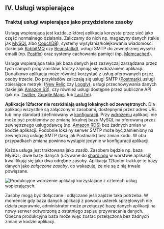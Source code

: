 ## IV. Usługi wspierające
### Traktuj usługi wspierające jako przydzielone zasoby

Usługą wspierającą jest każda, z której aplikacja korzysta przez sieć jako część normalnego działania. Zaliczamy do nich np. magazyny danych (takie jak [MySQL](http://dev.mysql.com/) albo [CouchDB](http://couchdb.apache.org/)), systemy wysyłania/kolejkowania wiadomości (takie jak [RabbitMQ](http://www.rabbitmq.com/) czy [Beanstalkd](http://kr.github.com/beanstalkd/)), usługi SMTP do zewnętrznej wysyłki emaili (np. [Postfix](http://www.postfix.org/)) oraz systemy cachowania pamięci (np. [Memcached](http://memcached.org/)).

Usługa wspierająca taka jak baza danych jest zazwyczaj zarządzana przez tych samych programistów, którzy zajmują się wdrażaniem aplikacji. Dodatkowo aplikacja może również korzystać z usług oferowanych przez osoby trzecie. Do przykładów zaliczają się usługi SMTP ([Postmark](http://postmarkapp.com/)),usługi zbierające metryki ([New Relic](http://newrelic.com/) czy [Loggly](http://www.loggly.com/)), usługi przechowywania danych (takie jak [Amazon S3](http://aws.amazon.com/s3/)), czy również usługi dostępne przez publiczne API (jak np. [Twitter](http://dev.twitter.com/), [Google Maps](http://code.google.com/apis/maps/index.html), lub [Last.fm](http://www.last.fm/api)).

**Aplikacje 12factor nie rozróżniają usług lokalnych od zewnętrznych.** Dla aplikacji wszystkie są załączonymi zasobami, dostepnymi przez adres URL lub inny standard zdefiniowany w [konfiguracji](./config). Przy [wdrożeniu](./codebase) aplikacji nie może być problemów ze zmianą lokalnej bazy MySQL na oferowaną przez zewnętrznego usługodawcę (np. [Amazon RDS](http://aws.amazon.com/rds/)) bez żadnych zmian w kodzie aplikacji. Podobnie lokalny serwer SMTP może być zamieniony na zewnętrzną usługę SMTP (taką jak Postmark) bez zmian kodu. W obu przypadkach zmiana powinna wystąpić jedynie w konfiguracji aplikacji.

Każda usługa jest traktowana jako *zasób*. Zasobem będzie np. baza MySQL; dwie bazy danych (używane do [shardingu](https://en.wikipedia.org/wiki/Shard_(database_architecture)) w warstwie aplikacji) kwalifikują się jako dwa odrębne zasoby. Aplikacja 12factor traktuje te bazy danych jako *załączone zasoby*, co wskazuje, że nie są z nią trwale powiązane.

<img src="/images/attached-resources.png" class="full" alt="Produkcyjne wdrożenie aplikacji korzystajace z czterech usług wspierających." />

Zasoby mogą być dołączane i odłączane jeśli zajdzie taka potrzeba. W momencie gdy baza danych aplikacji z powodu usterek sprzętowych nie działa poprawnie, administrator może przełączyć bazę danych aplikacji na nowy serwer odtworzoną z ostatniego zapisu przywracania danych. Obecna produkcyjna baza może więc zostać przełączona bez żadnych zmian w kodzie aplikacji.

